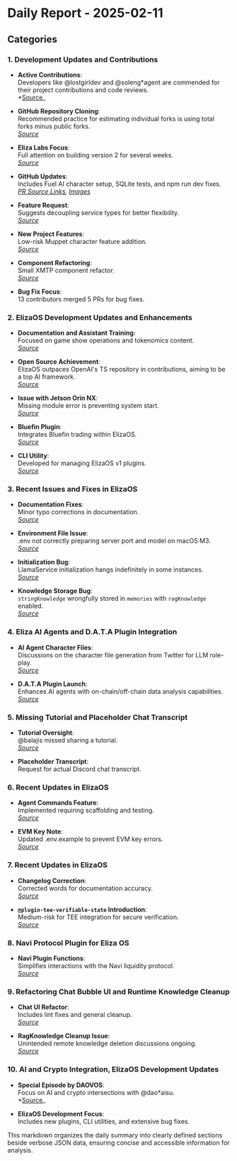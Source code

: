 # Daily Report - 2025-02-11

## Categories

### 1. Development Updates and Contributions

- **Active Contributions**:  
  Developers like @lostgirldev and @soleng*agent are commended for their project contributions and code reviews.  
  *[Source](https://twitter.com/dankvr/status/1889382234362155379)\_

- **GitHub Repository Cloning**:  
  Recommended practice for estimating individual forks is using total forks minus public forks.  
  _[Source](https://twitter.com/0xwitchy/status/1889128120919400461)_

- **Eliza Labs Focus**:  
  Full attention on building version 2 for several weeks.  
  _[Source](https://twitter.com/shawmakesmagic/status/1889367714512212317)_

- **GitHub Updates**:  
  Includes Fuel AI character setup, SQLite tests, and npm run dev fixes.  
  _[PR Source Links](https://github.com/elizaOS/eliza/pull/3406), [Images](https://opengraph.githubassets.com/1/elizaOS/eliza/pull/3446)_

- **Feature Request**:  
  Suggests decoupling service types for better flexibility.  
  _[Source](https://github.com/elizaOS/eliza/issues/3420)_

- **New Project Features**:  
  Low-risk Muppet character feature addition.  
  _[Source](https://github.com/elizaOS/eliza/pull/3430)_

- **Component Refactoring**:  
  Small XMTP component refactor.  
  _[Source](https://github.com/elizaOS/eliza/pull/3426)_

- **Bug Fix Focus**:  
  13 contributors merged 5 PRs for bug fixes.

### 2. ElizaOS Development Updates and Enhancements

- **Documentation and Assistant Training**:  
  Focused on game show operations and tokenomics content.  
  _[Source](https://twitter.com/dankvr/status/1889164262557245887)_

- **Open Source Achievement**:  
  ElizaOS outpaces OpenAI's TS repository in contributions, aiming to be a top AI framework.  
  _[Source](https://twitter.com/0xwitchy/status/1889285614618734972)_

- **Issue with Jetson Orin NX**:  
  Missing module error is preventing system start.  
  _[Source](https://github.com/elizaOS/eliza/issues/3418)_

- **Bluefin Plugin**:  
  Integrates Bluefin trading within ElizaOS.  
  _[Source](https://github.com/elizaOS/eliza/pull/3427)_

- **CLI Utility**:  
  Developed for managing ElizaOS v1 plugins.  
  _[Source](https://github.com/elizaOS/eliza/pull/3429)_

### 3. Recent Issues and Fixes in ElizaOS

- **Documentation Fixes**:  
  Minor typo corrections in documentation.  
  _[Source](https://github.com/elizaOS/eliza/pull/3413)_

- **Environment File Issue**:  
  .env not correctly preparing server port and model on macOS M3.  
  _[Source](https://github.com/elizaOS/eliza/issues/3449)_

- **Initialization Bug**:  
  LlamaService initialization hangs indefinitely in some instances.  
  _[Source](https://github.com/elizaOS/eliza/issues/3448)_

- **Knowledge Storage Bug**:  
  `stringKnowledge` wrongfully stored in `memories` with `ragKnowledge` enabled.  
  _[Source](https://github.com/elizaOS/eliza/issues/3434)_

### 4. Eliza AI Agents and D.A.T.A Plugin Integration

- **AI Agent Character Files**:  
  Discussions on the character file generation from Twitter for LLM role-play.  
  _[Source](https://twitter.com/ai16zdao/status/1889161739079503963)_

- **D.A.T.A Plugin Launch**:  
  Enhances AI agents with on-chain/off-chain data analysis capabilities.  
  _[Source](https://github.com/elizaOS/eliza/pull/3421)_

### 5. Missing Tutorial and Placeholder Chat Transcript

- **Tutorial Oversight**:  
  @balajis missed sharing a tutorial.  
  _[Source](https://twitter.com/dankvr/status/1889459447145083039)_

- **Placeholder Transcript**:  
  Request for actual Discord chat transcript.

### 6. Recent Updates in ElizaOS

- **Agent Commands Feature**:  
  Implemented requiring scaffolding and testing.  
  _[Source](https://github.com/elizaOS/eliza/pull/3424)_

- **EVM Key Note**:  
  Updated .env.example to prevent EVM key errors.  
  _[Source](https://github.com/elizaOS/eliza/pull/3414)_

### 7. Recent Updates in ElizaOS

- **Changelog Correction**:  
  Corrected words for documentation accuracy.  
  _[Source](https://github.com/elizaOS/eliza/pull/3407)_

- **`@plugin-tee-verifiable-state` Introduction**:  
  Medium-risk for TEE integration for secure verification.  
  _[Source](https://github.com/elizaOS/eliza/pull/3408)_

### 8. Navi Protocol Plugin for Eliza OS

- **Navi Plugin Functions**:  
  Simplifies interactions with the Navi liquidity protocol.  
  _[Source](https://github.com/elizaOS/eliza/pull/3425)_

### 9. Refactoring Chat Bubble UI and Runtime Knowledge Cleanup

- **Chat UI Refactor**:  
  Includes lint fixes and general cleanup.  
  _[Source](https://github.com/elizaOS/eliza/pull/3437)_

- **RagKnowledge Cleanup Issue**:  
  Unintended remote knowledge deletion discussions ongoing.  
  _[Source](https://github.com/elizaOS/eliza/issues/3440)_

### 10. AI and Crypto Integration, ElizaOS Development Updates

- **Special Episode by DAOVOS**:  
  Focus on AI and crypto intersections with @dao*aisu.  
  *[Source](https://twitter.com/daosdotfun/status/1889378374486753315)\_

- **ElizaOS Development Focus**:  
  Includes new plugins, CLI utilities, and extensive bug fixes.

This markdown organizes the daily summary into clearly defined sections beside verbose JSON data, ensuring concise and accessible information for analysis.
